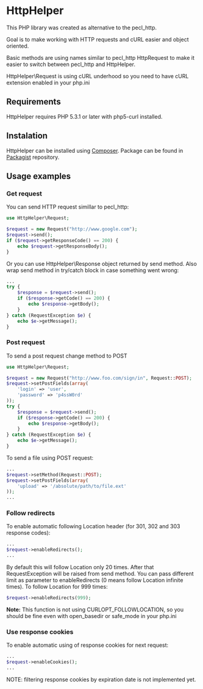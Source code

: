 # HttpHelper

This PHP library was created as alternative to the pecl_http. 

Goal is to make working with HTTP requests and cURL easier and object oriented.

Basic methods are using names similar to pecl_http HttpRequest to make it easier to switch between pecl_http and HttpHelper.

HttpHelper\Request is using cURL underhood so you need to have cURL extension enabled in your php.ini

## Requirements

HttpHelper requires PHP 5.3.1 or later with php5-curl installed.

## Instalation

HttpHelper can be installed using [Composer](https://getcomposer.org/). Package can be found in [Packagist](https://packagist.org/packages/novotnyj/http-helper) repository.

## Usage examples

### Get request

You can send HTTP request simillar to pecl_http:

```php
use HttpHelper\Request;

$request = new Request("http://www.google.com");
$request->send();
if ($request->getResponseCode() == 200) {
	echo $request->getResponseBody();
}
```

Or you can use HttpHelper\Response object returned by send method. Also wrap send method in try/catch block in case something went wrong:

```php
...
try {
	$response = $request->send();
	if ($response->getCode() == 200) {
		echo $response->getBody();
	}
} catch (RequestException $e) {
	echo $e->getMessage();
}
```

### Post request

To send a post request change method to POST

```php
use HttpHelper\Request;

$request = new Request("http://www.foo.com/sign/in", Request::POST);
$request->setPostFields(array(
	'login' => 'user',
	'password' => 'p4ssW0rd'
));
try {
	$response = $request->send();
	if ($response->getCode() == 200) {
		echo $response->getBody();
	}
} catch (RequestException $e) {
	echo $e->getMessage();
}
```

To send a file using POST request:

```php
...
$request->setMethod(Request::POST);
$request->setPostFields(array(
	'upload' => '/absolute/path/to/file.ext'
));
...
```

### Follow redirects

To enable automatic following Location header (for 301, 302 and 303 response codes):

```php
...
$request->enableRedirects();
...
```

By default this will follow Location only 20 times. After that RequestException will be raised from send method.
You can pass different limit as parameter to enableRedirects (0 means follow Location infinite times).
To follow Location for 999 times:

```php
$request->enableRedirects(999);
```

**Note:** This function is not using CURLOPT_FOLLOWLOCATION, so you should be fine even with open_basedir or safe_mode in your php.ini

### Use response cookies

To enable automatic using of response cookies for next request:

```php
...
$request->enableCookies();
...
```

NOTE: filtering response cookies by expiration date is not implemented yet. 

